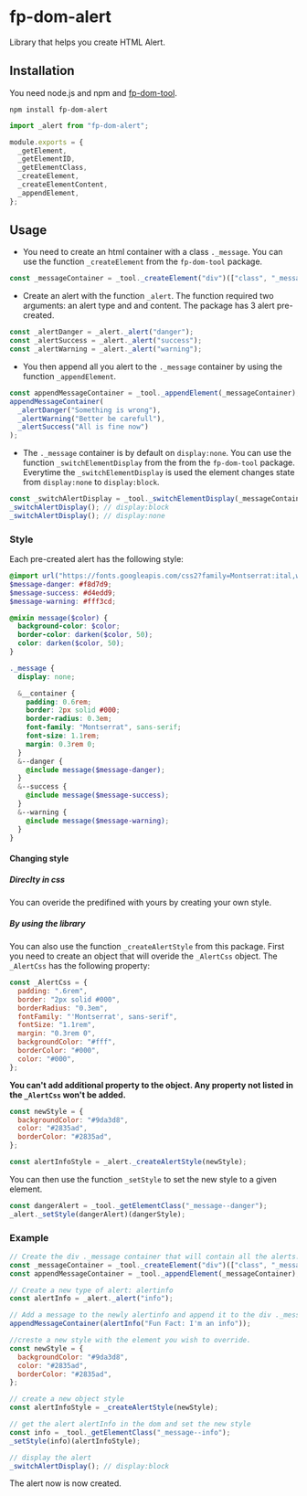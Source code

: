 # fp-dom-alert

Library that helps you create HTML Alert.

<!-- insert image here -->

## Installation

You need node.js and npm and [fp-dom-tool](https://www.npmjs.com/package/fp-dom-tool).

`npm install fp-dom-alert`

```javascript
import _alert from "fp-dom-alert";

module.exports = {
  _getElement,
  _getElementID,
  _getElementClass,
  _createElement,
  _createElementContent,
  _appendElement,
};
```

## Usage

- You need to create an html container with a class `._message`. You can use the function `_createElement` from the `fp-dom-tool` package.

```javascript
const _messageContainer = _tool._createElement("div")(["class", "_message"]);
```

- Create an alert with the function `_alert`. The function required two arguments: an alert type and and content. The package has 3 alert pre-created.

```javascript
const _alertDanger = _alert._alert("danger");
const _alertSuccess = _alert._alert("success");
const _alertWarning = _alert._alert("warning");
```

- You then append all you alert to the `._message` container by using the function `_appendElement`.

```javascript
const appendMessageContainer = _tool._appendElement(_messageContainer);
appendMessageContainer(
  _alertDanger("Something is wrong"),
  _alertWarning("Better be carefull"),
  _alertSuccess("All is fine now")
);
```

- The `._message` container is by default on `display:none`. You can use the function `_switchElementDisplay` from the from the `fp-dom-tool` package. Everytime the `_switchElementDisplay` is used the element changes state from `display:none` to `display:block`.

```javascript
const _switchAlertDisplay = _tool._switchElementDisplay(_messageContainer);
_switchAlertDisplay(); // display:block
_switchAlertDisplay(); // display:none
```

### Style

Each pre-created alert has the following style:

```scss
@import url("https://fonts.googleapis.com/css2?family=Montserrat:ital,wght@0,200;0,300;0,400;0,700;1,200;1,300;1,400;1,700&display=swap");
$message-danger: #f8d7d9;
$message-success: #d4edd9;
$message-warning: #fff3cd;

@mixin message($color) {
  background-color: $color;
  border-color: darken($color, 50);
  color: darken($color, 50);
}

._message {
  display: none;

  &__container {
    padding: 0.6rem;
    border: 2px solid #000;
    border-radius: 0.3em;
    font-family: "Montserrat", sans-serif;
    font-size: 1.1rem;
    margin: 0.3rem 0;
  }
  &--danger {
    @include message($message-danger);
  }
  &--success {
    @include message($message-success);
  }
  &--warning {
    @include message($message-warning);
  }
}
```

#### Changing style

##### Direclty in css

You can overide the predifined with yours by creating your own style.

##### By using the library

You can also use the function `_createAlertStyle` from this package.
First you need to create an object that will overide the `_AlertCss` object. The `_AlertCss` has the following property:

```javascript
const _AlertCss = {
  padding: ".6rem",
  border: "2px solid #000",
  borderRadius: "0.3em",
  fontFamily: "'Montserrat', sans-serif",
  fontSize: "1.1rem",
  margin: "0.3rem 0",
  backgroundColor: "#fff",
  borderColor: "#000",
  color: "#000",
};
```

**You can't add additional property to the object. Any property not listed in the `_AlertCss` won't be added.**

```javascript
const newStyle = {
  backgroundColor: "#9da3d8",
  color: "#2835ad",
  borderColor: "#2835ad",
};

const alertInfoStyle = _alert._createAlertStyle(newStyle);
```

You can then use the function `_setStyle` to set the new style to a given element.

```javascript
const dangerAlert = _tool._getElementClass("_message--danger");
_alert._setStyle(dangerAlert)(dangerStyle);
```

### Example

```javascript
// Create the div ._message container that will contain all the alerts.
const _messageContainer = _tool._createElement("div")(["class", "_message"]);
const appendMessageContainer = _tool._appendElement(_messageContainer);

// Create a new type of alert: alertinfo
const alertInfo = _alert._alert("info");

// Add a message to the newly alertinfo and append it to the div ._message container.
appendMessageContainer(alertInfo("Fun Fact: I'm an info"));

//creste a new style with the element you wish to override.
const newStyle = {
  backgroundColor: "#9da3d8",
  color: "#2835ad",
  borderColor: "#2835ad",
};

// create a new object style
const alertInfoStyle = _createAlertStyle(newStyle);

// get the alert alertInfo in the dom and set the new style
const info = _tool._getElementClass("_message--info");
_setStyle(info)(alertInfoStyle);

// display the alert
_switchAlertDisplay(); // display:block
```

The alert now is now created.

<!-- insert screen shot -->
